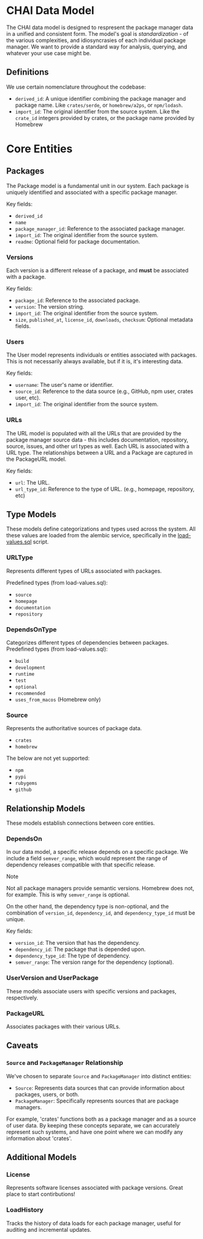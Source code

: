 # CHAI Data Model

The CHAI data model is designed to respresent the package manager data in a unified and
consistent form. The model's goal is _standardization_ - of the various complexities,
and idiosyncrasies of each individual package manager. We want to provide a standard way
for analysis, querying, and whatever your use case might be.

## Definitions

We use certain nomenclature throughout the codebase:

- `derived_id`: A unique identifier combining the package manager and package name. Like
  `crates/serde`, or `homebrew/a2ps`, or `npm/lodash`.
- `import_id`: The original identifier from the source system. Like the `crate_id`
  integers provided by crates, or the package name provided by Homebrew

# Core Entities

## Packages

The Package model is a fundamental unit in our system. Each package is uniquely
identified and associated with a specific package manager.

Key fields:

- `derived_id`
- `name`
- `package_manager_id`: Reference to the associated package manager.
- `import_id`: The original identifier from the source system.
- `readme`: Optional field for package documentation.

### Versions

Each version is a different release of a package, and **must** be associated with a
package.

Key fields:

- `package_id`: Reference to the associated package.
- `version`: The version string.
- `import_id`: The original identifier from the source system.
- `size`, `published_at`, `license_id`, `downloads`, `checksum`: Optional metadata
  fields.

### Users

The User model represents individuals or entities associated with packages. This is not
necessarily always available, but if it is, it's interesting data.

Key fields:

- `username`: The user's name or identifier.
- `source_id`: Reference to the data source (e.g., GitHub, npm user, crates user, etc).
- `import_id`: The original identifier from the source system.

### URLs

The URL model is populated with all the URLs that are provided by the package manager
source data - this includes documentation, repository, source, issues, and other url
types as well. Each URL is associated with a URL type. The relationships between a URL
and a Package are captured in the PackageURL model.

Key fields:

- `url`: The URL.
- `url_type_id`: Reference to the type of URL. (e.g., homepage, repository, etc)

## Type Models

These models define categorizations and types used across the system. All these values
are loaded from the alembic service, specifically in the
[load-values.sql](../alembic/versions/load-values.sql) script.

### URLType

Represents different types of URLs associated with packages.

Predefined types (from load-values.sql):

- `source`
- `homepage`
- `documentation`
- `repository`

### DependsOnType

Categorizes different types of dependencies between packages.
Predefined types (from load-values.sql):

- `build`
- `development`
- `runtime`
- `test`
- `optional`
- `recommended`
- `uses_from_macos` (Homebrew only)

### Source

Represents the authoritative sources of package data.

- `crates`
- `homebrew`

The below are not yet supported:

- `npm`
- `pypi`
- `rubygems`
- `github`

## Relationship Models

These models establish connections between core entities.

### DependsOn

In our data model, a specific release depends on a specific package. We include a field
`semver_range`, which would represent the range of dependency releases compatible with
that specific release.

> [!NOTE]
> Not all package managers provide semantic versions. Homebrew does not, for example.
> This is why `semver_range` is optional.
>
> On the other hand, the dependency type is non-optional, and the combination of
> `version_id`, `dependency_id`, and `dependency_type_id` must be unique.

Key fields:

- `version_id`: The version that has the dependency.
- `dependency_id`: The package that is depended upon.
- `dependency_type_id`: The type of dependency.
- `semver_range`: The version range for the dependency (optional).

### UserVersion and UserPackage

These models associate users with specific versions and packages, respectively.

### PackageURL

Associates packages with their various URLs.

## Caveats

### `Source` and `PackageManager` Relationship

We've chosen to separate `Source` and `PackageManager` into distinct entities:

- `Source`: Represents data sources that can provide information about packages, users,
  or both.
- `PackageManager`: Specifically represents sources that are package managers.

For example, 'crates' functions both as a package manager and as a source of user data.
By keeping these concepts separate, we can accurately represent such systems, and have
one point where we can modify any information about 'crates'.

## Additional Models

### License

Represents software licenses associated with package versions. Great place to start
contirbutions!

### LoadHistory

Tracks the history of data loads for each package manager, useful for auditing and
incremental updates.
